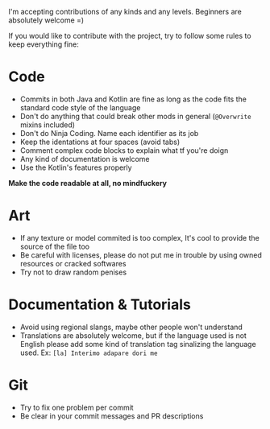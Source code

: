 I'm accepting contributions of any kinds and any levels. Beginners are absolutely welcome =)

If you would like to contribute with the project, try to follow some rules to keep everything fine:

# Code
- Commits in both Java and Kotlin are fine as long as the code fits the standard code style of the language
- Don't do anything that could break other mods in general (``@Overwrite`` mixins included)
- Don't do Ninja Coding. Name each identifier as its job
- Keep the identations at four spaces (avoid tabs)
- Comment complex code blocks to explain what tf you're doign
- Any kind of documentation is welcome
- Use the Kotlin's features properly

**Make the code readable at all, no mindfuckery**

# Art
- If any texture or model commited is too complex, It's cool to provide the source of the file too
- Be careful with licenses, please do not put me in trouble by using owned resources or cracked softwares
- Try not to draw random penises

# Documentation & Tutorials
- Avoid using regional slangs, maybe other people won't understand
- Translations are absolutely welcome, but if the language used is not English please add some kind of translation tag sinalizing the language used. Ex: ``[la] Interimo adapare dori me``

# Git
- Try to fix one problem per commit
- Be clear in your commit messages and PR descriptions
